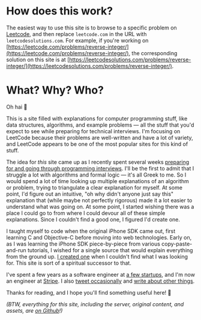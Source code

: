 # How does this work?
The easiest way to use this site is to browse to a specific problem on [Leetcode](https://leetcode.com/problemset/all/), and then replace `leetcode.com` in the URL with `leetcodesolutions.com`. For example, if you're working on [https://leetcode.com/problems/reverse-integer/](https://leetcode.com/problems/reverse-integer/), the corresponding solution on this site is at [https://leetcodesolutions.com/problems/reverse-integer/](https://leetcodesolutions.com/problems/reverse-integer/).

# What? Why? Who?
Oh hai 👋

This is a site filled with explanations for computer programming stuff, like data structures, algorithms, and example problems — all the stuff that you'd expect to see while preparing for technical interviews. I'm focusing on LeetCode because their problems are well-written and have a lot of variety, and LeetCode appears to be one of the most popular sites for this kind of stuff.

The idea for _this_ site came up as I recently spent several weeks [preparing for and going through programming interviews](https://feifan.blog/2019/07/22/next-steps/). I'll be the first to admit that I struggle a lot with algorithms and formal logic — it's all Greek to me. So I would spend a lot of time looking up multiple explanations of an algorithm or problem, trying to triangulate a clear explanation for myself. At some point, I'd figure out an intuitive, "oh why didn't anyone just say this" explanation that (while maybe not perfectly rigorous) made it a lot easier to understand what was going on. At some point, I started wishing there was a place I could go to from where I could devour all of these simple explanations. Since I couldn't find a good one, I figured I'd create one.

I taught myself to code when the original iPhone SDK came out, first learning C and Objective-C before moving into web technologies. Early on, as I was learning the iPhone SDK piece-by-piece from various copy-paste-and-run tutorials, I wished for a single source that would explain everything from the ground up. [I created one](https://cupsofcocoa.wordpress.com) when I couldn't find what I was looking for. This site is sort of a spiritual successor to that.

I've spent a few years as a software engineer at [a few startups](https://linkedin.com/in/feifanz), and I'm now an engineer at [Stripe](https://stripe.com/issuing). I also [tweet occasionally](https://twitter.com/FeifanZ) and [write about other things](https://feifan.blog).

Thanks for reading, and I hope you'll find something useful here! 💛

_(BTW, everything for this site, including the server, original content, and assets, are [on Github](https://github.com/feifanzhou/leetcode-solutions)!)_
